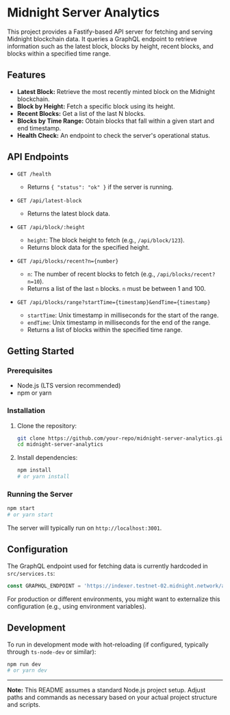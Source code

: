 # Midnight Server Analytics

This project provides a Fastify-based API server for fetching and serving Midnight blockchain data. It queries a GraphQL endpoint to retrieve information such as the latest block, blocks by height, recent blocks, and blocks within a specified time range.

## Features

*   **Latest Block:** Retrieve the most recently minted block on the Midnight blockchain.
*   **Block by Height:** Fetch a specific block using its height.
*   **Recent Blocks:** Get a list of the last N blocks.
*   **Blocks by Time Range:** Obtain blocks that fall within a given start and end timestamp.
*   **Health Check:** An endpoint to check the server's operational status.

## API Endpoints

*   `GET /health`
    *   Returns `{ "status": "ok" }` if the server is running.

*   `GET /api/latest-block`
    *   Returns the latest block data.

*   `GET /api/block/:height`
    *   `height`: The block height to fetch (e.g., `/api/block/123`).
    *   Returns block data for the specified height.

*   `GET /api/blocks/recent?n={number}`
    *   `n`: The number of recent blocks to fetch (e.g., `/api/blocks/recent?n=10`).
    *   Returns a list of the last `n` blocks. `n` must be between 1 and 100.

*   `GET /api/blocks/range?startTime={timestamp}&endTime={timestamp}`
    *   `startTime`: Unix timestamp in milliseconds for the start of the range.
    *   `endTime`: Unix timestamp in milliseconds for the end of the range.
    *   Returns a list of blocks within the specified time range.

## Getting Started

### Prerequisites

*   Node.js (LTS version recommended)
*   npm or yarn

### Installation

1.  Clone the repository:

    ```bash
    git clone https://github.com/your-repo/midnight-server-analytics.git
    cd midnight-server-analytics
    ```

2.  Install dependencies:

    ```bash
    npm install
    # or yarn install
    ```

### Running the Server

```bash
npm start
# or yarn start
```

The server will typically run on `http://localhost:3001`.

## Configuration

The GraphQL endpoint used for fetching data is currently hardcoded in `src/services.ts`:

```typescript
const GRAPHQL_ENDPOINT = 'https://indexer.testnet-02.midnight.network/api/v1/graphql';
```

For production or different environments, you might want to externalize this configuration (e.g., using environment variables).

## Development

To run in development mode with hot-reloading (if configured, typically through `ts-node-dev` or similar):

```bash
npm run dev
# or yarn dev
```

---

**Note:** This README assumes a standard Node.js project setup. Adjust paths and commands as necessary based on your actual project structure and scripts. 